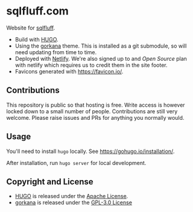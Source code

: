 # sqlfluff.com

Website for [sqlfluff](http://www.sqlfluff.com/).

* Build with [HUGO](https://gohugo.io/).
* Using the [gorkana](https://github.com/526avijitgupta/gokarna) theme. This
  is installed as a git submodule, so will need updating from time to time.
* Deployed with [Netlify](https://www.netlify.com/). We're also signed up to
  and *Open Source* plan with netlify which requires us to credit them in the
  site footer.
* Favicons generated with <https://favicon.io/>.

## Contributions

This repository is public so that hosting is free. Write access is however
locked down to a small number of people. Contributions are still very welcome.
Please raise issues and PRs for anything you normally would.

## Usage

You'll need to install `hugo` locally. See <https://gohugo.io/installation/>.

After installation, run `hugo server` for local development.

## Copyright and License

* [HUGO](https://gohugo.io/) is released under the
  [Apache License](https://gohugo.io/about/license/).
* [gorkana](https://github.com/526avijitgupta/gokarna) is released under the
  [GPL-3.0 License](https://github.com/526avijitgupta/gokarna?tab=GPL-3.0-1-ov-file#readme)
